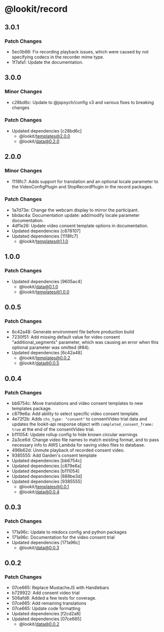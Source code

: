 # @lookit/record

## 3.0.1

### Patch Changes

- 5ec0b66: Fix recording playback issues, which were caused by not specifying
  codecs in the recorder mime type.
- 1f7afa1: Update the documentation.

## 3.0.0

### Minor Changes

- c28bd6c: Update to @jspsych/config v3 and various fixes to breaking changes

### Patch Changes

- Updated dependencies [c28bd6c]
  - @lookit/templates@2.0.0
  - @lookit/data@0.2.0

## 2.0.0

### Minor Changes

- 1118fc7: Adds support for translation and an optional locale parameter to the
  VideoConfigPlugin and StopRecordPlugin in the record packages.

### Patch Changes

- 1a7d73e: Change the webcam display to mirror the participant.
- bbdac4a: Documentation update: add/modify locale parameter documentation.
- 4df1e26: Update video consent template options in documentation.
- Updated dependencies [c678107]
- Updated dependencies [1118fc7]
  - @lookit/templates@1.1.0

## 1.0.0

### Patch Changes

- Updated dependencies [9605ac4]
  - @lookit/data@0.1.0
  - @lookit/templates@1.0.0

## 0.0.5

### Patch Changes

- 6c42a48: Generate environment file before production build
- 7230f51: Add missing default value for video consent "additional_segments"
  parameter, which was causing an error when this optional parameter was omitted
  (#84).
- Updated dependencies [6c42a48]
  - @lookit/templates@0.0.2
  - @lookit/data@0.0.5

## 0.0.4

### Patch Changes

- bb6754c: Move translations and video consent templates to new templates
  package.
- c879e6a: Add ability to select specific video consent template.
- 4e72f2b: Adds `chs_type: "consent"` to consentVideo trial data and updates the
  lookit-api response object with `completed_consent_frame: true` at the end of
  the consentVideo trial.
- b111054: Update rollup config to hide known circular warnings
- 2a3ce6d: Change video file names to match existing format, and to pass
  necessary info to AWS Lambda for saving video files to database.
- 496b62d: Unmute playback of recorded consent video.
- 9385555: Add Garden's consent template
- Updated dependencies [bb6754c]
- Updated dependencies [c879e6a]
- Updated dependencies [b111054]
- Updated dependencies [888be3d]
- Updated dependencies [9385555]
  - @lookit/templates@0.0.1
  - @lookit/data@0.0.4

## 0.0.3

### Patch Changes

- 171a96c: Update to mkdocs config and python packages
- 171a96c: Documentation for the video consent trial
- Updated dependencies [171a96c]
  - @lookit/data@0.0.3

## 0.0.2

### Patch Changes

- 07ce665: Replace MustacheJS with Handlebars
- b729922: Add consent video trial
- 506afd8: Added a few tests for coverage.
- 07ce665: Add remaining translations
- 07ce665: Update code formatting
- Updated dependencies [f2cd2a8]
- Updated dependencies [07ce665]
  - @lookit/data@0.0.2
